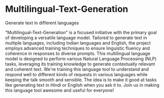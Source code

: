# Multilingual-Text-Generation
Generate text in different languages

"Multilingual-Text-Generation" is a focused initiative with the primary goal of developing a versatile language model. Tailored to generate text in multiple languages, including Indian languages and English, the project employs advanced training techniques to ensure linguistic fluency and coherence in responses to diverse prompts. This multilingual language model is designed to perform various Natural Language Processing (NLP) tasks, leveraging its training knowledge to generate contextually relevant and coherent text. We're training this language tool to understand and respond well to different kinds of requests in various languages while keeping the talk smooth and sensible. The idea is to make it good at tasks like generating text in Hindi or English when you ask it to. Join us in making this language tool awesome and useful for everyone!
